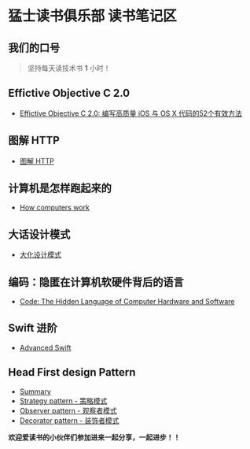 # 猛士读书俱乐部 读书笔记区

## 我们的口号

> 坚持每天读技术书 **1** 小时！

Effictive Objective C 2.0
-----------------------

* [Effictive Objective C 2.0: 编写高质量 iOS 与 OS X 代码的52个有效方法](https://github.com/Warriors-Reading-Club/Reading-summary/blob/master/Files/Effective_objective-C.md)


图解 HTTP
-----------------------
* [图解 HTTP](https://github.com/Warriors-Reading-Club/Reading-summary/blob/master/Files/Tujie_HTTP.md)

计算机是怎样跑起来的
-----------------------

* [How computers work](https://github.com/Warriors-Reading-Club/Reading-summary/blob/master/Files/How_computers_work.md)

大话设计模式
-----------------------

* [大化设计模式](https://github.com/Warriors-Reading-Club/Reading-summary/blob/master/Files/Dahua_Design_Pattern.md)


编码：隐匿在计算机软硬件背后的语言
-----------------------

* [Code: The Hidden Language of Computer Hardware and Software](https://github.com/Warriors-Reading-Club/Reading-summary/blob/master/Files/Code.md)

Swift 进阶
------------------------

* [Advanced Swift](https://github.com/Warriors-Reading-Club/Reading-summary/blob/master/Files/Advanced_Swift.md)


Head First design Pattern
-----------------------

* [Summary](https://github.com/Warriors-Reading-Club/Reading-summary/blob/master/Files/HeadFirstDesignPatterns/summary.md)
* [Strategy pattern - 策略模式](https://github.com/Warriors-Reading-Club/Reading-summary/blob/master/Files/HeadFirstDesignPatterns/strategy_pattern.md)
* [Observer pattern - 观察者模式](https://github.com/Warriors-Reading-Club/Reading-summary/blob/master/Files/HeadFirstDesignPatterns/observer_pattern.md)
* [Decorator pattern - 装饰者模式](https://github.com/Warriors-Reading-Club/Reading-summary/blob/master/Files/HeadFirstDesignPatterns/decorator_pattern.md)


**欢迎爱读书的小伙伴们参加进来一起分享，一起进步！！**
